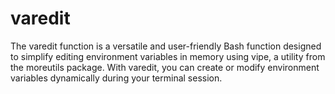 # varedit
The varedit function is a versatile and user-friendly Bash function designed to simplify editing environment variables in memory using vipe, a utility from the moreutils package. With varedit, you can create or modify environment variables dynamically during your terminal session.
